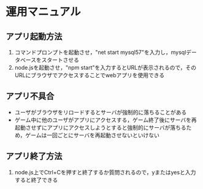 # 運用マニュアル
## アプリ起動方法
1. コマンドプロンプトを起動させ，"net start mysql57"を入力し，mysqlデータベースをスタートさせる
2. node.jsを起動させ，"npm start"を入力するとURLが表示されるので，そのURLにブラウザでアクセスすることでwebアプリを使用できる

## アプリ不具合
- ユーザがブラウザをリロードするとサーバが強制的に落ちることがある
- ゲーム中に他のユーザがアプリにアクセスする，ゲーム終了後にサーバを再起動させずにアプリにアクセスしようとすると強制的にサーバが落ちるため，ゲームは一回ごとにサーバを再起動させないといけない

## アプリ終了方法
1. node.js上でCtrl+Cを押すと終了するか質問されるので，yまたはyesと入力すると終了できる
